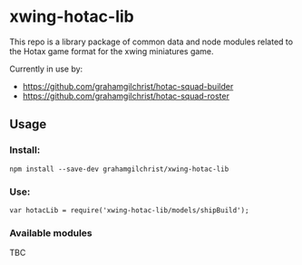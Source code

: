 # xwing-hotac-lib

This repo is a library package of common data and node modules related to the Hotax game format for the xwing miniatures game.

Currently in use by:

* https://github.com/grahamgilchrist/hotac-squad-builder
* https://github.com/grahamgilchrist/hotac-squad-roster

## Usage

### Install:

`npm install --save-dev grahamgilchrist/xwing-hotac-lib`

### Use:

`var hotacLib = require('xwing-hotac-lib/models/shipBuild');`

### Available modules
TBC
